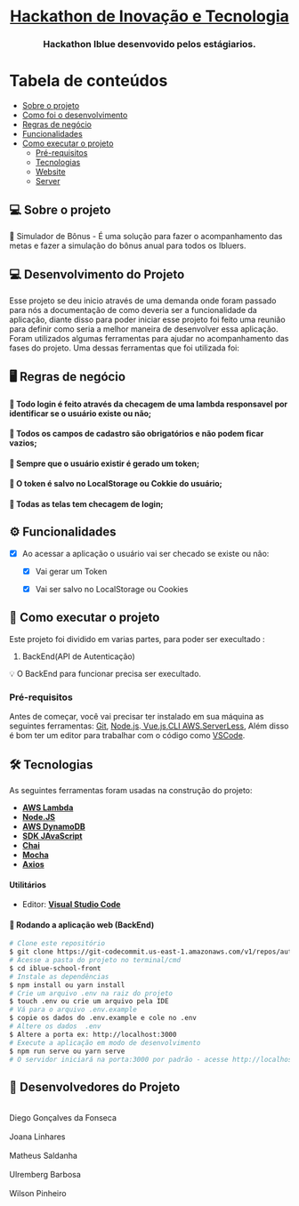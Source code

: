 <h1 align="center">
      <a href="#" alt=> Hackathon de Inovação e Tecnologia </a>
</h1>


<h3 align="center">
     Hackathon Iblue desenvovido pelos estágiarios.
</h3>


    
    

Tabela de conteúdos
=================
<!--ts-->
   * [Sobre o projeto](#-sobre-o-projeto)
   * [Como foi o desenvolvimento](#-desenvolvimento-do-Projeto)
   * [Regras de negócio](#-regras-de-negocio)
   * [Funcionalidades](#-funcionalidades)
   * [Como executar o projeto](#-como-executar-o-projeto)
     * [Pré-requisitos](#pré-requisitos)
     * [Tecnologias](#-tecnologias)
     * [Website](#user-content-website--react----typescript)
     * [Server](#user-content-server--nodejs----typescript)
<!--te-->





## 💻 Sobre o projeto

🏫 Simulador de Bônus -  É uma solução para fazer o acompanhamento das metas e fazer a simulação do bônus anual para todos os Ibluers.




## 💻 Desenvolvimento do Projeto
Esse projeto se deu inicio através de uma demanda onde foram passado para nós a documentação de como deveria ser a funcionalidade da aplicação, diante disso para poder iniciar esse projeto foi feito uma reunião para definir como seria a melhor maneira de desenvolver essa aplicação. Foram utilizados algumas ferramentas para ajudar no acompanhamento das fases do projeto. Uma dessas ferramentas que foi utilizada foi:

 
##    🖥️ Regras de negócio
####  🧍  Todo login é feito através da checagem de uma lambda responsavel por identificar se o usuário existe ou não; 
####  🧍  Todos os campos de cadastro são obrigatórios e não podem ficar vazios; 
####  🧍  Sempre que o usuário existir é gerado um token; 
####  🧍  O token é salvo no LocalStorage ou Cokkie do usuário; 
####  🧍  Todas as telas tem checagem de login; 




## ⚙️ Funcionalidades

- [x] Ao acessar a aplicação o usuário vai ser checado se existe ou não:
  - [x]  Vai gerar um Token 
  - [x]  Vai ser salvo no LocalStorage ou Cookies 



## 🚀 Como executar o projeto

Este projeto foi dividido em varias partes, para poder ser execultado :

1. BackEnd(API de Autenticação)

💡 O BackEnd para funcionar precisa ser execultado.

### Pré-requisitos

Antes de começar, você vai precisar ter instalado em sua máquina as seguintes ferramentas:
[Git](https://git-scm.com), [Node.js](https://nodejs.org/en/).[ Vue.js](https://vuejs.org/),[CLI AWS.ServerLess](https://aws.amazon.com/pt/cli/), Além disso é bom ter um editor para trabalhar com o código como [VSCode](https://code.visualstudio.com/).


## 🛠 Tecnologias

As seguintes ferramentas foram usadas na construção do projeto:

-   **[AWS Lambda](https://aws.amazon.com/pt/lambda/)**
-   **[Node.JS](https://axios-http.com/ptbr/docs/intro)**
-   **[AWS DynamoDB](https://docs.aws.amazon.com/pt_br/amazondynamodb/latest/developerguide/Introduction.html)**
-   **[SDK JAvaScript](https://aws.amazon.com/pt/sdk-for-javascript/)**
-   **[Chai](https://www.chaijs.com/)**
-   **[Mocha](https://mochajs.org/)**
-   **[Axios](https://axios-http.com/ptbr/docs/intro)**


#### **Utilitários**

-   Editor:  **[Visual Studio Code](https://code.visualstudio.com/)**





#### 🧭 Rodando a aplicação web (BackEnd)

```bash
# Clone este repositório
$ git clone https://git-codecommit.us-east-1.amazonaws.com/v1/repos/auth-users-api
# Acesse a pasta do projeto no terminal/cmd
$ cd iblue-school-front
# Instale as dependências
$ npm install ou yarn install
# Crie um arquivo .env na raiz do projeto
$ touch .env ou crie um arquivo pela IDE
# Vá para o arquivo .env.example
$ copie os dados do .env.example e cole no .env
# Altere os dados  .env 
$ Altere a porta ex: http://localhost:3000
# Execute a aplicação em modo de desenvolvimento
$ npm run serve ou yarn serve
# O servidor iniciará na porta:3000 por padrão - acesse http://localhost:9000
```

## 🦸 Desenvolvedores do Projeto
<br /> Diego Gonçalves da Fonseca <br /> <br /> Joana Linhares <br /> <br /> Matheus Saldanha <br /> <br /> Ulremberg Barbosa <br /> <br /> Wilson Pinheiro <br />


